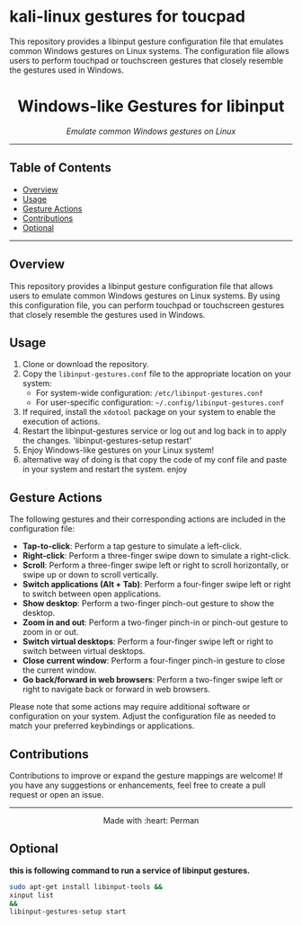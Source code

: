 # kali-linux gestures for toucpad
This repository provides a libinput gesture configuration file that emulates common Windows gestures on Linux systems. The configuration file allows users to perform touchpad or touchscreen gestures that closely resemble the gestures used in Windows.
<h1 align="center">Windows-like Gestures for libinput</h1>



<p align="center">
  <em>Emulate common Windows gestures on Linux</em>
</p>

---

## Table of Contents
- [Overview](#overview)
- [Usage](#usage)
- [Gesture Actions](#gesture-actions)
- [Contributions](#contributions)
- [Optional](#Optional)

---

## Overview

This repository provides a libinput gesture configuration file that allows users to emulate common Windows gestures on Linux systems. By using this configuration file, you can perform touchpad or touchscreen gestures that closely resemble the gestures used in Windows.

## Usage

1. Clone or download the repository.
2. Copy the `libinput-gestures.conf` file to the appropriate location on your system:
   - For system-wide configuration: `/etc/libinput-gestures.conf`
   - For user-specific configuration: `~/.config/libinput-gestures.conf`
3. If required, install the `xdotool` package on your system to enable the execution of actions.
4. Restart the libinput-gestures service or log out and log back in to apply the changes.
   'libinput-gestures-setup restart'
6. Enjoy Windows-like gestures on your Linux system!
7. alternative way of  doing is that copy the code of my conf file and paste in your system and restart the system. enjoy


## Gesture Actions

The following gestures and their corresponding actions are included in the configuration file:

- **Tap-to-click**: Perform a tap gesture to simulate a left-click.
- **Right-click**: Perform a three-finger swipe down to simulate a right-click.
- **Scroll**: Perform a three-finger swipe left or right to scroll horizontally, or swipe up or down to scroll vertically.
- **Switch applications (Alt + Tab)**: Perform a four-finger swipe left or right to switch between open applications.
- **Show desktop**: Perform a two-finger pinch-out gesture to show the desktop.
- **Zoom in and out**: Perform a two-finger pinch-in or pinch-out gesture to zoom in or out.
- **Switch virtual desktops**: Perform a four-finger swipe left or right to switch between virtual desktops.
- **Close current window**: Perform a four-finger pinch-in gesture to close the current window.
- **Go back/forward in web browsers**: Perform a two-finger swipe left or right to navigate back or forward in web browsers.

Please note that some actions may require additional software or configuration on your system. Adjust the configuration file as needed to match your preferred keybindings or applications.

## Contributions

Contributions to improve or expand the gesture mappings are welcome! If you have any suggestions or enhancements, feel free to create a pull request or open an issue.

---

<p align="center">
  Made with :heart: Perman
</p>

## Optional
**this is following command to run a service of libinput gestures.**
```bash
sudo apt-get install libinput-tools &&
xinput list
&&
libinput-gestures-setup start

